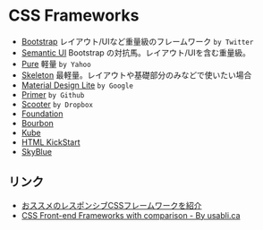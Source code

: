 # CSS Frameworks

- [Bootstrap](http://getbootstrap.com/) レイアウト/UIなど重量級のフレームワーク `by Twitter`
- [Semantic UI](http://semantic-ui.com/) Bootstrap の対抗馬。レイアウト/UIを含む重量級。
- [Pure](http://purecss.io/) 軽量 `by Yahoo`
- [Skeleton](http://getskeleton.com/) 最軽量。レイアウトや基礎部分のみなどで使いたい場合
- [Material Design Lite](http://www.getmdl.io/) `by Google`
- [Primer](http://primercss.io/) `by Github`
- [Scooter](http://dropbox.github.io/scooter/index.html) `by Dropbox`
- [Foundation](http://foundation.zurb.com/)
- [Bourbon](http://bourbon.io/)
- [Kube](https://imperavi.com/kube/)
- [HTML KickStart](http://www.99lime.com/elements/)
- [SkyBlue](http://stanko.github.io/skyblue/) 


## リンク

- [おススメのレスポンシブCSSフレームワークを紹介](http://webhack.hatenablog.com/entry/2015/07/10/214739)
- [CSS Front-end Frameworks with comparison - By usabli.ca](http://usablica.github.io/front-end-frameworks/compare.html)
